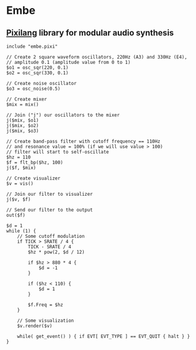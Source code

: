 # Embe
## [Pixilang](http://www.warmplace.ru/soft/pixilang/) library for modular audio synthesis


    include "embe.pixi"

    // Create 2 square waveform oscillators, 220Hz (A3) and 330Hz (E4), 
    // amplitude 0.1 (amplitude value from 0 to 1)
    $o1 = osc_sqr(220, 0.1) 
    $o2 = osc_sqr(330, 0.1)

    // Create noise oscillator 
    $o3 = osc_noise(0.5) 

    // Create mixer
    $mix = mix()

    // Join ("j") our oscillators to the mixer
    j($mix, $o1)
    j($mix, $o2)
    j($mix, $o3)

    // Create band-pass filter with cutoff frequency == 110Hz 
    // and resonance value = 100% (if we will use value > 100)
    // filter will start to self-oscillate
    $hz = 110
    $f = flt_bp($hz, 100)
    j($f, $mix)

    // Create visualizer
    $v = vis()

    // Join our filter to visualizer
    j($v, $f)

    // Send our filter to the output
    out($f)

    $d = 1
    while (1) {    
        // Some cutoff modulation
        if TICK > SRATE / 4 {
            TICK - SRATE / 4
            $hz * pow(2, $d / 12)

            if $hz > 880 * 4 {
                $d = -1
            } 

            if ($hz < 110) {
                $d = 1
            }

            $f.Freq = $hz
        }

        // Some visualization
        $v.render($v)
        
        while( get_event() ) { if EVT[ EVT_TYPE ] == EVT_QUIT { halt } }
    }


